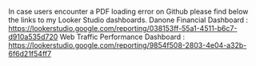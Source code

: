 In case users encounter a PDF loading error on Github please find below the links to my Looker Studio dashboards. 
Danone Financial Dashboard : https://lookerstudio.google.com/reporting/038153ff-55a1-4511-b6c7-d910a535d720
Web Traffic Performance Dashboard : https://lookerstudio.google.com/reporting/9854f508-2803-4e04-a32b-6f6d21f54ff7
